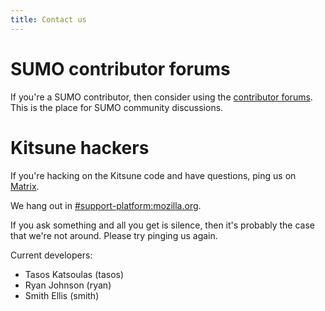 ```yaml
---
title: Contact us
---
```


# SUMO contributor forums

If you\'re a SUMO contributor, then consider using the [contributor
forums](https://support.mozilla.org/en-US/forums). This is the place for
SUMO community discussions.

# Kitsune hackers

If you\'re hacking on the Kitsune code and have questions, ping us on
[Matrix](https://wiki.mozilla.org/Matrix).

We hang out in
[#support-platform:mozilla.org](https://chat.mozilla.org/#/room/#support-platform:mozilla.org).

If you ask something and all you get is silence, then it\'s probably the
case that we\'re not around. Please try pinging us again.

Current developers:

-   Tasos Katsoulas (tasos)
-   Ryan Johnson (ryan)
-   Smith Ellis (smith)
